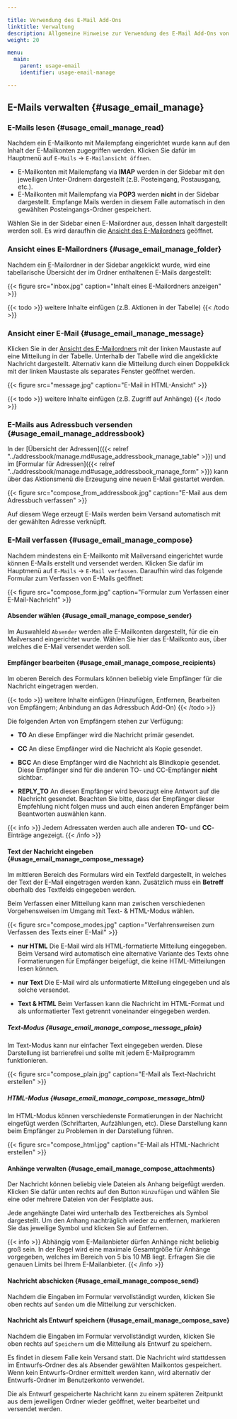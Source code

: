 ```yaml
---

title: Verwendung des E-Mail Add-Ons
linktitle: Verwaltung
description: Allgemeine Hinweise zur Verwendung des E-Mail Add-Ons von OpenEstate-ImmoTool…
weight: 20

menu:
  main:
    parent: usage-email
    identifier: usage-email-manage

---
```


## E-Mails verwalten {#usage_email_manage}


### E-Mails lesen {#usage_email_manage_read}

Nachdem ein E-Mailkonto mit Mailempfang eingerichtet wurde kann auf den Inhalt der E-Mailkonten zugegriffen werden. Klicken Sie dafür im Hauptmenü auf `E-Mails` → `E-Mailansicht öffnen`.

-   E-Mailkonten mit Mailempfang via **IMAP** werden in der Sidebar mit den jeweiligen Unter-Ordnern dargestellt (z.B. Posteingang, Postausgang, etc.).
-   E-Mailkonten mit Mailempfang via **POP3** werden **nicht** in der Sidebar dargestellt. Empfange Mails werden in diesem Falle automatisch in den gewählten Posteingangs-Ordner gespeichert.

Wählen Sie in der Sidebar einen E-Mailordner aus, dessen Inhalt dargestellt werden soll. Es wird daraufhin die [Ansicht des E-Mailordners](#usage_email_manage_folder) geöffnet.


### Ansicht eines E-Mailordners {#usage_email_manage_folder}

Nachdem ein E-Mailordner in der Sidebar angeklickt wurde, wird eine tabellarische Übersicht der im Ordner enthaltenen E-Mails dargestellt:

{{< figure src="inbox.jpg" caption="Inhalt eines E-Mailordners anzeigen" >}}

{{< todo >}}
weitere Inhalte einfügen (z.B. Aktionen in der Tabelle)
{{< /todo >}}


### Ansicht einer E-Mail {#usage_email_manage_message}

Klicken Sie in der [Ansicht des E-Mailordners](#usage_email_manage_folder) mit der linken Maustaste auf eine Mitteilung in der Tabelle. Unterhalb der Tabelle wird die angeklickte Nachricht dargestellt. Alternativ kann die Mitteilung durch einen Doppelklick mit der linken Maustaste als separates Fenster geöffnet werden.

{{< figure src="message.jpg" caption="E-Mail in HTML-Ansicht" >}}

{{< todo >}}
weitere Inhalte einfügen (z.B. Zugriff auf Anhänge)
{{< /todo >}}


### E-Mails aus Adressbuch versenden {#usage_email_manage_addressbook}

In der [Übersicht der Adressen]({{< relref "../addressbook/manage.md#usage_addressbook_manage_table" >}}) und im [Formular für Adressen]({{< relref "../addressbook/manage.md#usage_addressbook_manage_form" >}}) kann über das Aktionsmenü die Erzeugung eine neuen E-Mail gestartet werden.

{{< figure src="compose_from_addressbook.jpg" caption="E-Mail aus dem Adressbuch verfassen" >}}

Auf diesem Wege erzeugt E-Mails werden beim Versand automatisch mit der gewählten Adresse verknüpft.


### E-Mail verfassen {#usage_email_manage_compose}

Nachdem mindestens ein E-Mailkonto mit Mailversand eingerichtet wurde können E-Mails erstellt und versendet werden. Klicken Sie dafür im Hauptmenü auf `E-Mails` → `E-Mail verfassen`. Daraufhin wird das folgende Formular zum Verfassen von E-Mails geöffnet:

{{< figure src="compose_form.jpg" caption="Formular zum Verfassen einer E-Mail-Nachricht" >}}


#### Absender wählen {#usage_email_manage_compose_sender}

Im Auswahleld `Absender` werden alle E-Mailkonten dargestellt, für die ein Mailversand eingerichtet wurde. Wählen Sie hier das E-Mailkonto aus, über welches die E-Mail versendet werden soll.


#### Empfänger bearbeiten {#usage_email_manage_compose_recipients}

Im oberen Bereich des Formulars können beliebig viele Empfänger für die Nachricht eingetragen werden.

{{< todo >}}
weitere Inhalte einfügen (Hinzufügen, Entfernen, Bearbeiten von Empfängern; Anbindung an das Adressbuch Add-On)
{{< /todo >}}

Die folgenden Arten von Empfängern stehen zur Verfügung:

-   **TO**
    An diese Empfänger wird die Nachricht primär gesendet.

-   **CC**
    An diese Empfänger wird die Nachricht als Kopie gesendet.

-   **BCC**
    An diese Empfänger wird die Nachricht als Blindkopie gesendet. Diese Empfänger sind für die anderen TO- und CC-Empfänger **nicht** sichtbar.

-   **REPLY_TO**
    An diesen Empfänger wird bevorzugt eine Antwort auf die Nachricht gesendet. Beachten Sie bitte, dass der Empfänger dieser Empfehlung nicht folgen muss und auch einen anderen Empfänger beim Beantworten auswählen kann.

{{< info >}}
Jedem Adressaten werden auch alle anderen **TO**- und **CC**-Einträge angezeigt.
{{< /info >}}


#### Text der Nachricht eingeben {#usage_email_manage_compose_message}

Im mittleren Bereich des Formulars wird ein Textfeld dargestellt, in welches der Text der E-Mail eingetragen werden kann. Zusätzlich muss ein **Betreff** oberhalb des Textfelds eingegeben werden.

Beim Verfassen einer Mitteilung kann man zwischen verschiedenen Vorgehensweisen im Umgang mit Text- & HTML-Modus wählen.

{{< figure src="compose_modes.jpg" caption="Verfahrensweisen zum Verfassen des Texts einer E-Mail" >}}

-   **nur HTML**
    Die E-Mail wird als HTML-formatierte Mitteilung eingegeben. Beim Versand wird automatisch eine alternative Variante des Texts ohne Formatierungen für Empfänger beigefügt, die keine HTML-Mitteilungen lesen können.

-   **nur Text**
    Die E-Mail wird als unformatierte Mitteilung eingegeben und als solche versendet.

-   **Text & HTML**
    Beim Verfassen kann die Nachricht im HTML-Format und als unformatierter Text getrennt voneinander eingegeben werden.


##### Text-Modus {#usage_email_manage_compose_message_plain}

Im Text-Modus kann nur einfacher Text eingegeben werden. Diese Darstellung ist barrierefrei und sollte mit jedem E-Mailprogramm funktionieren.

{{< figure src="compose_plain.jpg" caption="E-Mail als Text-Nachricht erstellen" >}}


##### HTML-Modus {#usage_email_manage_compose_message_html}

Im HTML-Modus können verschiedenste Formatierungen in der Nachricht eingefügt werden (Schriftarten, Aufzählungen, etc). Diese Darstellung kann beim Empfänger zu Problemen in der Darstellung führen.

{{< figure src="compose_html.jpg" caption="E-Mail als HTML-Nachricht erstellen" >}}


#### Anhänge verwalten {#usage_email_manage_compose_attachments}

Der Nachricht können beliebig viele Dateien als Anhang beigefügt werden. Klicken Sie dafür unten rechts auf den Button `Hinzufügen` und wählen Sie eine oder mehrere Dateien von der Festplatte aus.

Jede angehängte Datei wird unterhalb des Textbereiches als Symbol dargestellt. Um den Anhang nachträglich wieder zu entfernen, markieren Sie das jeweilige Symbol und klicken Sie auf Entfernen.

{{< info >}}
Abhängig vom E-Mailanbieter dürfen Anhänge nicht beliebig groß sein. In der Regel wird eine maximale Gesamtgröße für Anhänge vorgegeben, welches im Bereich von 5 bis 10 MB liegt. Erfragen Sie die genauen Limits bei Ihrem E-Mailanbieter.
{{< /info >}}


#### Nachricht abschicken {#usage_email_manage_compose_send}

Nachdem die Eingaben im Formular vervollständigt wurden, klicken Sie oben rechts auf `Senden` um die Mitteilung zur verschicken.


#### Nachricht als Entwurf speichern {#usage_email_manage_compose_save}

Nachdem die Eingaben im Formular vervollständigt wurden, klicken Sie oben rechts auf `Speichern` um die Mitteilung als Entwurf zu speichern.

Es findet in diesem Falle kein Versand statt. Die Nachricht wird stattdessen im Entwurfs-Ordner des als Absender gewählten Mailkontos gespeichert. Wenn kein Entwurfs-Ordner ermittelt werden kann, wird alternativ der Entwurfs-Ordner im Benutzerkonto verwendet.

Die als Entwurf gespeicherte Nachricht kann zu einem späteren Zeitpunkt aus dem jeweiligen Ordner wieder geöffnet, weiter bearbeitet und versendet werden.
